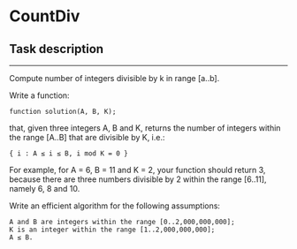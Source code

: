 # CountDiv

## Task description

---

Compute number of integers divisible by k in range [a..b].

Write a function:

    function solution(A, B, K);

that, given three integers A, B and K, returns the number of integers within the range [A..B] that are divisible by K, i.e.:

    { i : A ≤ i ≤ B, i mod K = 0 }

For example, for A = 6, B = 11 and K = 2, your function should return 3, because there are three numbers divisible by 2 within the range [6..11], namely 6, 8 and 10.

Write an efficient algorithm for the following assumptions:

    A and B are integers within the range [0..2,000,000,000];
    K is an integer within the range [1..2,000,000,000];
    A ≤ B.
